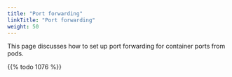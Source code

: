 ```yaml
---
title: "Port forwarding"
linkTitle: "Port forwarding"
weight: 50
---
```


This page discusses how to set up port forwarding for container ports from pods.
 
{{% todo 1076 %}} 
